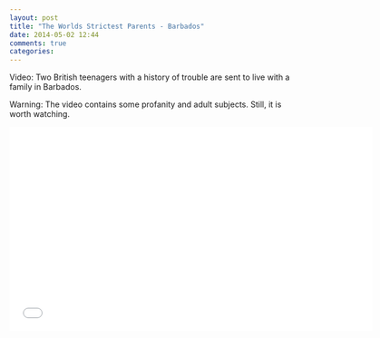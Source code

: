 ```yaml
---
layout: post
title: "The Worlds Strictest Parents - Barbados"
date: 2014-05-02 12:44
comments: true
categories: 
---
```

Video: Two British teenagers with a history of trouble are sent to live with a family in Barbados.

Warning: The video contains some profanity and adult subjects. Still, it is worth watching.
<!--more-->
<center><iframe width="640" height="360" src="//www.youtube.com/embed/S8YJA_BOUdM?rel=0" frameborder="0" allowfullscreen></iframe></center>
